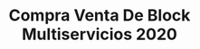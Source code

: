 ---
title: "Compra Venta De Block Multiservicios 2020"
url: /salina-cruz/compra-venta-de-block-multiservicios-2020/
shop: comercio
---